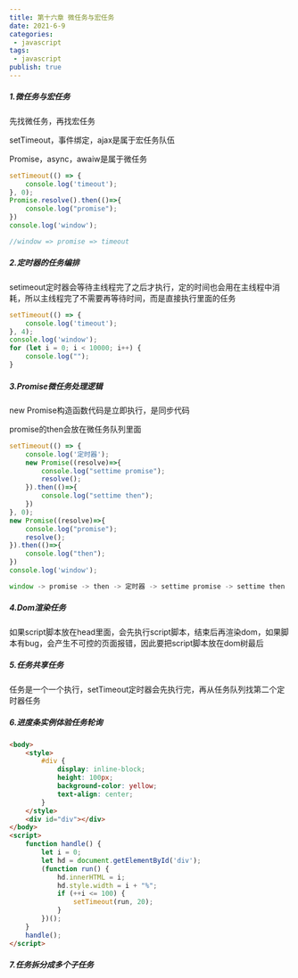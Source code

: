 ```yaml
---
title: 第十六章 微任务与宏任务
date: 2021-6-9
categories:
 - javascript
tags:
 - javascript
publish: true
---
```


<!-- more -->

##### 1.微任务与宏任务

先找微任务，再找宏任务

setTimeout，事件绑定，ajax是属于宏任务队伍

Promise，async，awaiw是属于微任务

```js
setTimeout(() => {
    console.log('timeout');
}, 0);
Promise.resolve().then(()=>{
    console.log("promise");
})
console.log('window');

//window => promise => timeout
```

##### 2.定时器的任务编排

setimeout定时器会等待主线程完了之后才执行，定的时间也会用在主线程中消耗，所以主线程完了不需要再等待时间，而是直接执行里面的任务

```js
setTimeout(() => {
    console.log('timeout');
}, 4);
console.log('window');
for (let i = 0; i < 10000; i++) {
    console.log("");
}
```

##### 3.Promise微任务处理逻辑

new Promise构造函数代码是立即执行，是同步代码

promise的then会放在微任务队列里面

```js
setTimeout(() => {
    console.log('定时器');
    new Promise((resolve)=>{
        console.log("settime promise");
        resolve();
    }).then(()=>{
        console.log("settime then");
    })
}, 0);
new Promise((resolve)=>{
    console.log("promise");
    resolve();
}).then(()=>{
    console.log("then");
})
console.log('window');

window -> promise -> then -> 定时器 -> settime promise -> settime then
```

##### 4.Dom渲染任务

如果script脚本放在head里面，会先执行script脚本，结束后再渲染dom，如果脚本有bug，会产生不可控的页面报错，因此要把script脚本放在dom树最后

##### 5.任务共享任务

任务是一个一个执行，setTimeout定时器会先执行完，再从任务队列找第二个定时器任务

##### 6.进度条实例体验任务轮询

```html
<body>
    <style>
        #div {
            display: inline-block;
            height: 100px;
            background-color: yellow;
            text-align: center;
        }
    </style>
    <div id="div"></div>
</body>
<script>
    function handle() {
        let i = 0;
        let hd = document.getElementById('div');
        (function run() {
            hd.innerHTML = i;
            hd.style.width = i + "%";
            if (++i <= 100) {
                setTimeout(run, 20);
            }
        })();
    }
    handle();
</script>
```

##### 7.任务拆分成多个子任务


